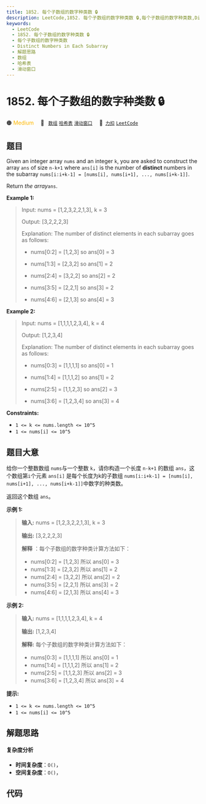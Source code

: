 ```yaml
---
title: 1852. 每个子数组的数字种类数 🔒
description: LeetCode,1852. 每个子数组的数字种类数 🔒,每个子数组的数字种类数,Distinct Numbers in Each Subarray,解题思路,数组,哈希表,滑动窗口
keywords:
  - LeetCode
  - 1852. 每个子数组的数字种类数 🔒
  - 每个子数组的数字种类数
  - Distinct Numbers in Each Subarray
  - 解题思路
  - 数组
  - 哈希表
  - 滑动窗口
---
```


# 1852. 每个子数组的数字种类数 🔒

🟠 <font color=#ffb800>Medium</font>&emsp; 🔖&ensp; [`数组`](/tag/array.md) [`哈希表`](/tag/hash-table.md) [`滑动窗口`](/tag/sliding-window.md)&emsp; 🔗&ensp;[`力扣`](https://leetcode.cn/problems/distinct-numbers-in-each-subarray) [`LeetCode`](https://leetcode.com/problems/distinct-numbers-in-each-subarray)

## 题目

Given an integer array `nums` and an integer `k`, you are asked to construct
the array `ans` of size `n-k+1` where `ans[i]` is the number of **distinct**
numbers in the subarray `nums[i:i+k-1] = [nums[i], nums[i+1], ...,
nums[i+k-1]]`.

Return _the array_`ans`.



**Example 1:**

> 
> 
> Input: nums = [1,2,3,2,2,1,3], k = 3
> 
> 
> 
> Output: [3,2,2,2,3]
> 
> 
> 
> Explanation: The number of distinct elements in each subarray goes as follows:
> 
> 
> - nums[0:2] = [1,2,3] so ans[0] = 3
> 
> 
> - nums[1:3] = [2,3,2] so ans[1] = 2
> 
> 
> - nums[2:4] = [3,2,2] so ans[2] = 2
> 
> 
> - nums[3:5] = [2,2,1] so ans[3] = 2
> 
> 
> - nums[4:6] = [2,1,3] so ans[4] = 3
> 
> 

**Example 2:**

> 
> 
> Input: nums = [1,1,1,1,2,3,4], k = 4
> 
> 
> 
> Output: [1,2,3,4]
> 
> 
> 
> Explanation: The number of distinct elements in each subarray goes as follows:
> 
> 
> - nums[0:3] = [1,1,1,1] so ans[0] = 1
> 
> 
> - nums[1:4] = [1,1,1,2] so ans[1] = 2
> 
> 
> - nums[2:5] = [1,1,2,3] so ans[2] = 3
> 
> 
> - nums[3:6] = [1,2,3,4] so ans[3] = 4
> 
> 

**Constraints:**

  * `1 <= k <= nums.length <= 10^5`
  * `1 <= nums[i] <= 10^5`


## 题目大意

给你一个整数数组 `nums`与一个整数 `k`，请你构造一个长度 `n-k+1` 的数组 `ans`，这个数组第`i`个元素 `ans[i]`
是每个长度为k的子数组 `nums[i:i+k-1] = [nums[i], nums[i+1], ..., nums[i+k-1]]`中数字的种类数。

返回这个数组 `ans`。



**示例 1:**

> 
> 
> 
> 
> 
> **输入:** nums = [1,2,3,2,2,1,3], k = 3
> 
> **输出:** [3,2,2,2,3]
> 
> **解释** ：每个子数组的数字种类计算方法如下：
> - nums[0:2] = [1,2,3] 所以 ans[0] = 3
> - nums[1:3] = [2,3,2] 所以 ans[1] = 2
> - nums[2:4] = [3,2,2] 所以 ans[2] = 2
> - nums[3:5] = [2,2,1] 所以 ans[3] = 2
> - nums[4:6] = [2,1,3] 所以 ans[4] = 3
> 
> 

**示例  2:**

> 
> 
> 
> 
> 
> **输入:** nums = [1,1,1,1,2,3,4], k = 4
> 
> **输出:** [1,2,3,4]
> 
> **解释:** 每个子数组的数字种类计算方法如下：
> - nums[0:3] = [1,1,1,1] 所以 ans[0] = 1
> - nums[1:4] = [1,1,1,2] 所以 ans[1] = 2
> - nums[2:5] = [1,1,2,3] 所以 ans[2] = 3
> - nums[3:6] = [1,2,3,4] 所以 ans[3] = 4
> 
> 



**提示:**

  * `1 <= k <= nums.length <= 10^5`
  * `1 <= nums[i] <= 10^5`


## 解题思路

#### 复杂度分析

- **时间复杂度**：`O()`，
- **空间复杂度**：`O()`，

## 代码

```javascript

```